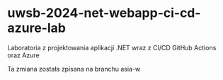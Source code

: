 # uwsb-2024-net-webapp-ci-cd-azure-lab

Laboratoria z projektowania aplikacji .NET wraz z CI/CD GitHub Actions oraz Azure

Ta zmiana została zpisana na branchu asia-w
